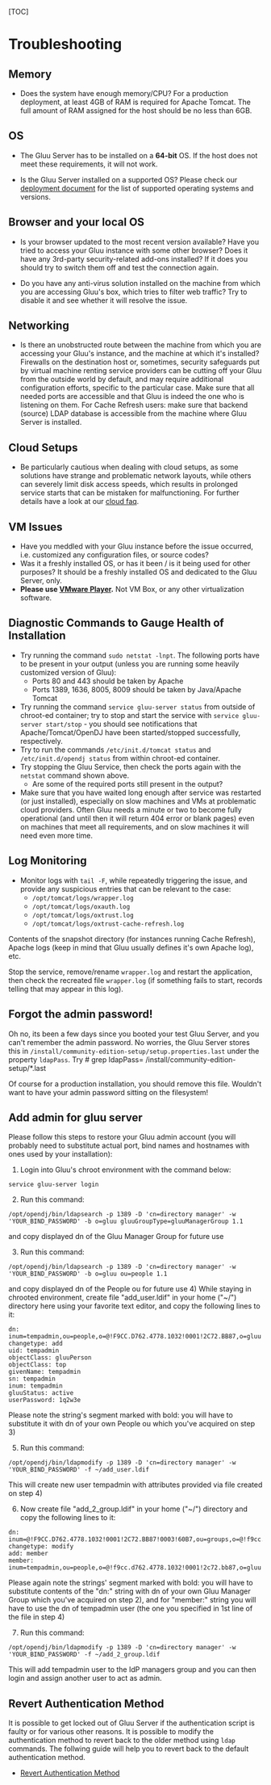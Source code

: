 [TOC]

# Troubleshooting
## Memory
- Does the system have enough memory/CPU? For a production deployment,
  at least 4GB of RAM is required for Apache Tomcat. The full amount of
  RAM assigned for the host should be no less than 6GB.

## OS
- The Gluu Server has to be installed on a **64-bit** OS. If the host
  does not meet these requirements, it will not work.

- Is the Gluu Server installed on a supported OS? Please check our
  [deployment document](../admin-guide/deployment/index.md#supported-operating-systems)
  for the list of supported operating systems and versions.

## Browser and your local OS
- Is your browser updated to the most recent version available? Have you
  tried to access your Gluu instance with some other browser? Does it
  have any 3rd-party security-related add-ons installed? If it does you
  should try to switch them off and test the connection again.

- Do you have any anti-virus solution installed on the machine from
  which you are accessing Gluu's box, which tries to filter web traffic?
  Try to disable it and see whether it will resolve the issue.

## Networking
- Is there an unobstructed route between the machine from which you are
  accessing your Gluu's instance, and the machine at which it's
  installed? Firewalls on the destination host or, sometimes, security
  safeguards put by virtual machine renting service providers can be
  cutting off your Gluu from the outside world by default, and may require
  additional configuration efforts, specific to the particular case. Make
  sure that all needed ports are accessible and that Gluu is indeed the
  one who is listening on them. For Cache Refresh users: make sure that
  backend (source) LDAP database is accessible from the machine where Gluu
  Server is installed.

## Cloud Setups
- Be particularly cautious when dealing with cloud setups, as some
  solutions have strange and problematic network layouts, while others
  can severely limit disk access speeds, which results in prolonged
  service starts that can be mistaken for malfunctioning. For further
  details have a look at our [cloud faq](./cloud-faq.md).

## VM Issues
- Have you meddled with your Gluu instance before the issue occurred,
  i.e. customized any configuration files, or source codes?
- Was it a freshly installed OS, or has it been / is it being used for
  other purposes? It should be a freshly installed OS and dedicated to
  the Gluu Server, only.
- **Please use [VMware Player](https://www.vmware.com/products/player).** 
  Not VM Box, or any other virtualization software.

## Diagnostic Commands to Gauge Health of Installation
- Try running the command `sudo netstat -lnpt`. The following ports have
  to be present in your output (unless you are running some heavily
  customized version of Gluu):
  - Ports 80 and 443 should be taken by Apache
  - Ports 1389, 1636, 8005, 8009 should be taken by Java/Apache Tomcat
- Try running the command `service gluu-server status` from outside of
  chroot-ed container; try to stop and start the service with `service
  gluu-server start/stop` - you should see notifications that
  Apache/Tomcat/OpenDJ have been started/stopped successfully,
  respectively.
- Try to run the commands `/etc/init.d/tomcat status` and
  `/etc/init.d/opendj status` from within chroot-ed container.
- Try stopping the Gluu Service, then check the ports again with the
  `netstat` command shown above.
  - Are some of the required ports still present in the output? 
- Make sure that you have waited long enough after service was restarted
  (or just installed), especially on slow machines and VMs at
  problematic cloud providers. Often Gluu needs a minute or two to become
  fully operational (and until then it will return 404 error or blank
  pages) even on machines that meet all requirements, and on slow machines
  it will need even more time.

## Log Monitoring
- Monitor logs with `tail -F`, while repeatedly triggering the issue,
  and provide any suspicious entries that can be relevant to the case:
  - `/opt/tomcat/logs/wrapper.log`
  - `/opt/tomcat/logs/oxauth.log`
  - `/opt/tomcat/logs/oxtrust.log`
  - `/opt/tomcat/logs/oxtrust-cache-refresh.log`

Contents of the snapshot directory (for instances running Cache Refresh), Apache logs (keep in mind that Gluu usually defines it's own Apache log), etc. 

Stop the service, remove/rename `wrapper.log` and restart the
application, then check the recreated file `wrapper.log` (if something
fails to start, records telling that may appear in this log).

## Forgot the admin password! 

Oh no, its been a few days since you booted your test Gluu Server, and you can't remember the admin password. No worries, the Gluu
Server stores this in `/install/community-edition-setup/setup.properties.last` under the property `ldapPass`. Try 
    # grep ldapPass= /install/community-edition-setup/*.last

Of course for a production installation, you should remove this file. Wouldn't want to have your admin password sitting on the filesystem!

## Add admin for gluu server

Please follow this steps to restore your Gluu admin account (you will probably need to substitute actual port, bind names and hostnames with ones used by your installation):

1) Login into Gluu's chroot environment with the command below:

`service gluu-server login`

2) Run this command:

`/opt/opendj/bin/ldapsearch -p 1389 -D 'cn=directory manager' -w 'YOUR_BIND_PASSWORD' -b o=gluu gluuGroupType=gluuManagerGroup 1.1`

and copy displayed dn of the Gluu Manager Group for future use

3) Run this command:

`/opt/opendj/bin/ldapsearch -p 1389 -D 'cn=directory manager' -w 'YOUR_BIND_PASSWORD' -b o=gluu ou=people 1.1`

and copy displayed dn of the People ou for future use
4) While staying in chrooted environment, create file "add_user.ldif" in your home ("~/") directory here using your favorite text editor, and copy the following lines to it:
```
dn: inum=tempadmin,ou=people,o=@!F9CC.D762.4778.1032!0001!2C72.BB87,o=gluu
changetype: add
uid: tempadmin
objectClass: gluuPerson
objectClass: top
givenName: tempadmin
sn: tempadmin
inum: tempadmin
gluuStatus: active
userPassword: 1q2w3e
```
Please note the string's segment marked with bold: you will have to substitute it with dn of your own People ou which you've acquired on step 3)

5) Run this command:

`/opt/opendj/bin/ldapmodify -p 1389 -D 'cn=directory manager' -w 'YOUR_BIND_PASSWORD' -f ~/add_user.ldif`

This will create new user tempadmin with attributes provided via file created on step 4)

6) Now create file "add_2_group.ldif" in your home ("~/") directory and copy the following lines to it:
```
dn: inum=@!F9CC.D762.4778.1032!0001!2C72.BB87!0003!60B7,ou=groups,o=@!f9cc.d762.4778.1032!0001!2c72.bb87,o=gluu
changetype: modify
add: member
member: inum=tempadmin,ou=people,o=@!f9cc.d762.4778.1032!0001!2c72.bb87,o=gluu
```

Please again note the strings' segment marked with bold: you will have to substitute contents of the "dn:" string with dn of your own Gluu Manager Group which you've acquired on step 2), and for "member:" string you will have to use the dn of tempadmin user (the one you specified in 1st line of the file in step 4)

7) Run this command:

`/opt/opendj/bin/ldapmodify -p 1389 -D 'cn=directory manager' -w 'YOUR_BIND_PASSWORD' -f ~/add_2_group.ldif`

This will add tempadmin user to the IdP managers group and you can then login and assign another user to act as admin.

## Revert Authentication Method
It is possible to get locked out of Gluu Server if the authentication script is faulty or for various other reasons. It is possible to modify the authentication method to revert back to the older method using `ldap` commands. The follwing guide will help you to revert back to the default authentication method.

* [Revert Authentication Method](../articles/auth-script.md#reverting-authentication-method)
